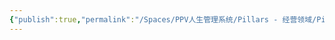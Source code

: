 ```yaml
---
{"publish":true,"permalink":"/Spaces/PPV人生管理系统/Pillars - 经营领域/Pillars - 人生经营领域/运动/增肌减脂计划/肌肉部位库/肌肉库/无标题.md","created":"2025-07-07T18:08:44.905+08:00","modified":"2025-07-09T00:23:33.057+08:00","published":"2025-07-09T00:23:33.057+08:00","cssclasses":""}
---
```


